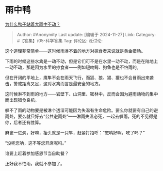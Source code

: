 # 雨中鸭
[为什么鸭子站着大雨中不动？](https://www.zhihu.com/question/47265382/answer/40268342080)

> Author: #Anonymity
> Last update: [编辑于 2024-11-27]
> Link:
> Category: #【答集】/05-科学答集 
> Tag: 
> 评论区:
> 泛讨论:

这个道理非常简单——这时候雨淋不着的地方对掠食者来说就是黄金猎场。

下雨的时候这些水禽是一动不动，但是它们可不是在水里一动不动，而是在陆地上一动不动，那是因为水里的掠食者——例如短吻鳄、狗鱼也是不怕雨的。

但在开阔的平地上，鹰隼不会在雨天飞行，而狐、狼、猫、獾也不会冒雨出来袭击，警戒距离又足，这对水禽而言是最安全的地方。

这时候淋不到雨的地方——岩壁下、山洞里、密林中，反而会因为避雨动物的集中而出现猎食良机。

躲不了雨的动物要是被淋个透湿可能因为失温有生命危险。要么你就要有自己的避雨处，要么就只好去“公共避雨处”——淋雨失温必死，一起去躲雨，死的不见得是你，后者还有胜算。

麻雀一进洞，好嘛，抬头就是一只隼，赶紧打招呼：“您呐好啊，吃了吗？”

“没呢您呐，这不等您开席呢吗。”

谁要上赶着参加感恩节当自助餐？

正好我不怕雨，我就不参加了。